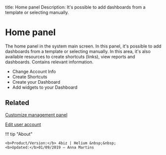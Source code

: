 title: Home panel
Description: It's possible to add dashboards from a template or selecting manually.
# Home panel

The home panel in the system main screen. In this panel, it's possible to
add dashboards from a template or selecting manually. In this area, it's also
available resources to create shortcuts (links), view reports and dashboards. Contains relevant information.

* Change Account Info
* Create Shortcuts
* Create your Dashboard
* Add widgets to your Dashboard


Related
-------

[Customize management panel][1]

[Edit user account][2]

!!! tip "About"

    <b>Product/Version:</b> 4biz | Helium &nbsp;&nbsp;
    <b>Updated:</b>01/09/2019 – Anna Martins


[1]:/en-us/4biz-helium/additional-features/reports/create/dashboard-customize-management-panel-smart-decision.html
[2]:/en-us/4biz-helium/initial-settings/access-settings/user/user-data.html
